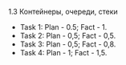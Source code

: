 1.3 Контейнеры, очереди, стеки
 - Task 1: Plan - 0.5; Fact - 1.
 - Task 2: Plan - 0,5; Fact - 0,5.
 - Task 3: Plan - 0,5; Fact - 0,8.
 - Task 4: Plan - 1; Fact - 1,5.
